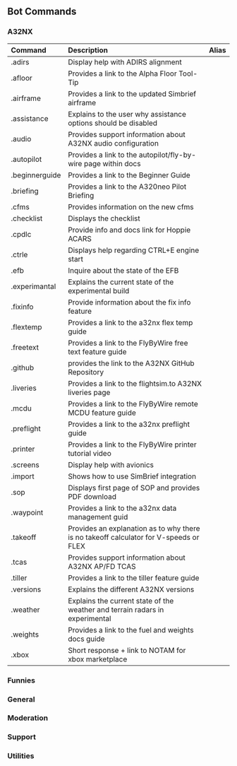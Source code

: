 ## Bot Commands

### A32NX

| Command         | Description                                                                            | Alias                                    |
|:----------------|:---------------------------------------------------------------------------------------|:-----------------------------------------|
| .adirs          | Display help with ADIRS alignment                                                      |                                          |
| .afloor         | Provides a link to the Alpha Floor Tool-Tip                                            |                                          |
| .airframe       | Provides a link to the updated Simbrief airframe                                       |                                          |
| .assistance     | Explains to the user why assistance options should be disabled                         |                                          |
| .audio          | Provides support information about A32NX audio configuration                           |                                          |
| .autopilot      | Provides a link to the autopilot/fly-by-wire page within docs                          |                                          |
| .beginnerguide  | Provides a link to the Beginner Guide                                                  |                                          |
| .briefing       | Provides a link to the A320neo Pilot Briefing                                          |                                          |
| .cfms           | Provides information on the new cfms                                                   |                                          |
| .checklist      | Displays the checklist                                                                 |                                          |
| .cpdlc          | Provide info and docs link for Hoppie ACARS                                            |                                          |
| .ctrle          | Displays help regarding CTRL+E engine start                                            |                                          |
| .efb            | Inquire about the state of the EFB                                                     |                                          |
| .experimantal   | Explains the current state of the experimental build                                   |                                          |
| .fixinfo        | Provide information about the fix info feature                                         |                                          |
| .flextemp       | Provides a link to the a32nx flex temp guide                                           |                                          |
| .freetext       | Provides a link to the FlyByWire free text feature guide                               |                                          |
| .github         | provides the link to the A32NX GitHub Repository                                       |                                          |
| .liveries       | Provides a link to the flightsim.to A32NX liveries page                                |                                          |
| .mcdu           | Provides a link to the FlyByWire remote MCDU feature guide                             |                                          |
| .preflight      | Provides a link to the a32nx preflight guide                                           |                                          |
| .printer        | Provides a link to the FlyByWire printer tutorial video                                |                                          |
| .screens        | Display help with avionics                                                             |                                          |
| .import         | Shows how to use SimBrief integration                                                  |                                          |
| .sop            | Displays first page of SOP and provides PDF download                                   |                                          |
| .waypoint       | Provides a link to the a32nx data management guid                                      |                                          |
| .takeoff        | Provides an explanation as to why there is no takeoff calculator for V-speeds or FLEX  |                                          |
| .tcas           | Provides support information about A32NX AP/FD TCAS                                    |                                          |
| .tiller         | Provides a link to the tiller feature guide                                            |                                          |
| .versions       | Explains the different A32NX versions                                                  |                                          |
| .weather        | Explains the current state of the weather and terrain radars in experimental           |                                          |
| .weights        | Provides a link to the fuel and weights docs guide                                     |                                          |
| .xbox           | Short response + link to NOTAM for xbox marketplace                                    |                                          |

### Funnies

### General

### Moderation

### Support

### Utilities
